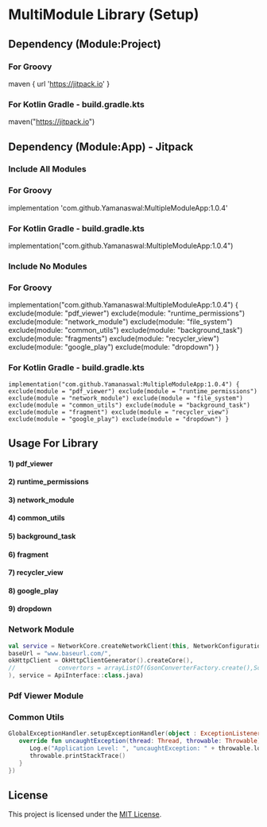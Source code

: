 # MultiModule Library (Setup)

## Dependency (Module:Project)
### For Groovy
maven { url 'https://jitpack.io' }
### For Kotlin Gradle - build.gradle.kts
maven("https://jitpack.io")

## Dependency (Module:App) - Jitpack
### Include All Modules

### For Groovy 
implementation 'com.github.Yamanaswal:MultipleModuleApp:1.0.4'
### For Kotlin Gradle - build.gradle.kts
implementation("com.github.Yamanaswal:MultipleModuleApp:1.0.4")

### Include No Modules

### For Groovy
implementation("com.github.Yamanaswal:MultipleModuleApp:1.0.4") {
   exclude(module: "pdf_viewer")
   exclude(module: "runtime_permissions")
   exclude(module: "network_module")
   exclude(module: "file_system")
   exclude(module: "common_utils")
   exclude(module: "background_task")
   exclude(module: "fragments")
   exclude(module: "recycler_view")
   exclude(module: "google_play")
   exclude(module: "dropdown")
}

### For Kotlin Gradle - build.gradle.kts
`
implementation("com.github.Yamanaswal:MultipleModuleApp:1.0.4") {
   exclude(module = "pdf_viewer")
   exclude(module = "runtime_permissions")
   exclude(module = "network_module")
   exclude(module = "file_system")
   exclude(module = "common_utils")
   exclude(module = "background_task")
   exclude(module = "fragment")
   exclude(module = "recycler_view")
   exclude(module = "google_play")
   exclude(module = "dropdown")
}
`


## Usage For Library
#### 1) pdf_viewer
#### 2) runtime_permissions
#### 3) network_module
#### 4) common_utils
#### 5) background_task
#### 6) fragment
#### 7) recycler_view
#### 8) google_play
#### 9) dropdown


### Network Module
```kotlin
val service = NetworkCore.createNetworkClient(this, NetworkConfiguration(
baseUrl = "www.baseurl.com/",
okHttpClient = OkHttpClientGenerator().createCore(),
//            convertors = arrayListOf(GsonConverterFactory.create(),ScalarsConverterFactory.create())
), service = ApiInterface::class.java)
```

### Pdf Viewer Module


### Common Utils
```kotlin
GlobalExceptionHandler.setupExceptionHandler(object : ExceptionListener {
   override fun uncaughtException(thread: Thread, throwable: Throwable) {
      Log.e("Application Level: ", "uncaughtException: " + throwable.localizedMessage)
      throwable.printStackTrace()
   }
})
```









## License
This project is licensed under the [MIT License](LICENSE).